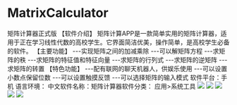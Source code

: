 # MatrixCalculator
矩阵计算器正式版
【软件介绍】 
矩阵计算APP是一款简单实用的矩阵计算器，适用于正在学习线性代数的高校学生。它界面简洁优美，操作简单，是高校学生必备的软件。 
【主要功能】 
---实现矩阵之间的加减乘除 
---可以解矩阵方程 
---求矩阵的秩 
---求矩阵的特征值和特征向量 
---求矩阵的行列式 
---求矩阵的逆矩阵 
---求矩阵的转置 
【特色功能】 
---配有联网的聊天机器人，供娱乐使用 
---可以设置小数点保留位数 
---可以设置触摸反馈 
---可以选择矩阵的输入模式
软件平台：手机 语言环境： 中文软件名称：矩阵计算器软件分类： 应用>系统工具
![](https://github.com/luolaihua/MatrixCalculator/blob/master/introduction/1.jpg)
![](https://github.com/luolaihua/MatrixCalculator/blob/master/introduction/2.jpg)
![](https://github.com/luolaihua/MatrixCalculator/blob/master/introduction/3.jpg)
![](https://github.com/luolaihua/MatrixCalculator/blob/master/introduction/4.jpg)
![](https://github.com/luolaihua/MatrixCalculator/blob/master/introduction/5.jpg)



